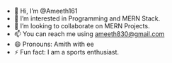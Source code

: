 - 👋 Hi, I’m @Ameeth161
- 👀 I’m interested in Programming and MERN Stack.
- 💞️ I’m looking to collaborate on MERN Projects.
- 📫 You can reach me using ameeth830@gmail.com
- 😄 Pronouns: Amith with ee
- ⚡ Fun fact: I am a sports enthusiast.
